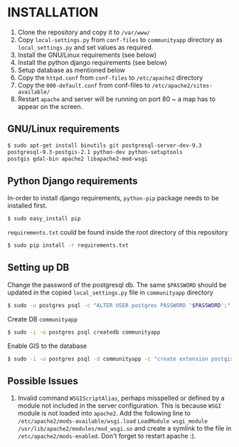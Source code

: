 # INSTALLATION 
1. Clone the repository and copy it to `/var/www/`
2. Copy `local-settings.py` from `conf-files` to `communityapp` 
directory as  `local_settings.py` and set values as required.
3. Install the GNU/Linux requirements (see below)
4. Install the python django requirements (see below)
5. Setup database as mentioned below
6. Copy the `httpd.conf` from `conf-files` to `/etc/apache2` directory
7. Copy the `000-default.conf` from conf-files to 
`/etc/apache2/sites-available/`
7. Restart `apache` and server will be running on port 80 ~ a map has to
appear on the screen.

## GNU/Linux requirements
```bash
$ sudo apt-get install binutils git postgresql-server-dev-9.3 
postgresql-9.3-postgis-2.1 python-dev python-setuptools
postgis gdal-bin apache2 libapache2-mod-wsgi
```

## Python Django requirements
In-order to install django requirements, `python-pip` package needs to be
installed first. 
```bash
$ sudo easy_install pip
```
`requirements.txt` could be found inside the root directory of this 
repository
```bash
$ sudo pip install -r requirements.txt
```

## Setting up DB
Change the password of the postgresql db. The same `$PASSWORD` should be 
updated in the copied `local_settings.py` file in `communityapp` directory
```bash
$ sudo -u postgres psql -c "ALTER USER postgres PASSWORD '$PASSWORD';"
```
Create DB `communityapp`
```bash
$ sudo -i -u postgres psql createdb communityapp
```
Enable GIS to the database
```bash
$ sudo -i -u postgres psql -d communityapp -c "create extension postgis;"
```

## Possible Issues
1. Invalid command `WSGIScriptAlias`, perhaps misspelled or defined by a 
module not included in the server configuration.
This is because `WSGI` module is not loaded into `apache2`. Add the 
following line to `/etc/apache2/mods-available/wsgi.load`
`LoadModule wsgi_module /usr/lib/apache2/modules/mod_wsgi.so` and create
a symlink to the file in `/etc/apache2/mods-enabled`. Don't forget to 
restart apache :).
